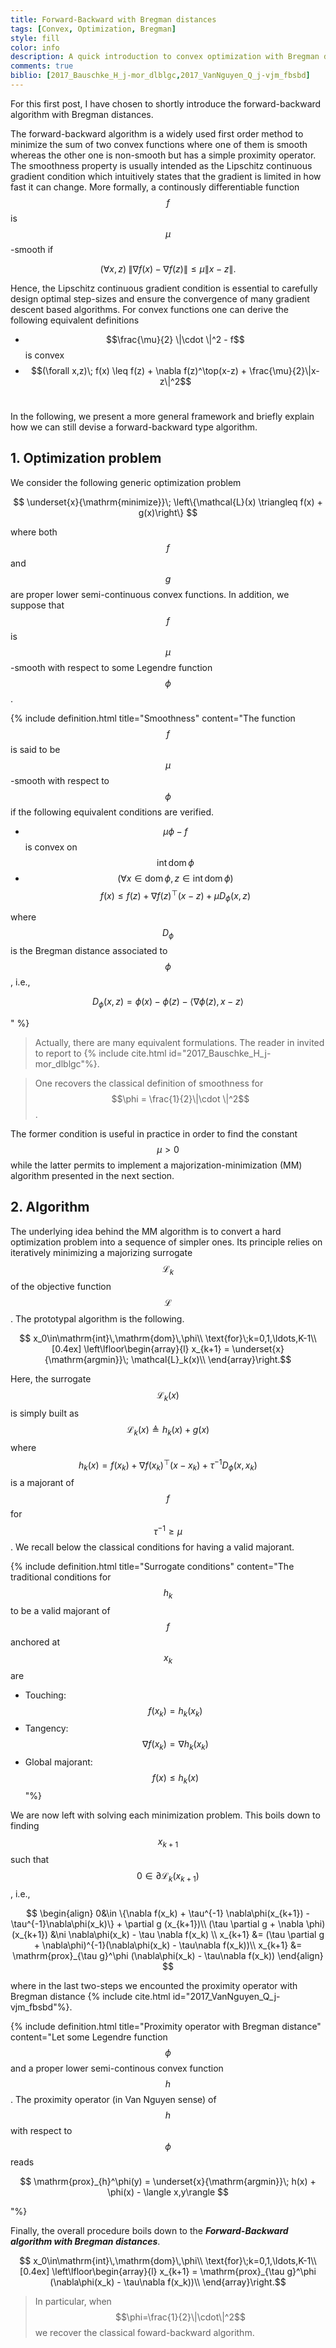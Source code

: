 ```yaml
---
title: Forward-Backward with Bregman distances
tags: [Convex, Optimization, Bregman]
style: fill
color: info
description: A quick introduction to convex optimization with Bregman distances
comments: true
biblio: [2017_Bauschke_H_j-mor_dlblgc,2017_VanNguyen_Q_j-vjm_fbsbd]
---
```



For this first post, I have chosen to shortly introduce the forward-backward algorithm with Bregman distances.


The forward-backward algorithm is a widely used first order method to minimize the sum of two convex functions where one of them is smooth whereas the other one is non-smooth but has a simple proximity operator. The smoothness property is usually intended as the Lipschitz continuous gradient condition which intuitively states that the gradient is limited in how fast it can change. More formally, a continously differentiable function $$f$$ is $$\mu$$-smooth if

$$
(\forall x,z)\; \| \nabla f(x) - \nabla f(z) \| \leq \mu \| x - z\|. 
$$

Hence, the Lipschitz continuous gradient condition is essential to carefully design optimal step-sizes and ensure the convergence of many gradient descent based algorithms. For convex functions one can derive the following equivalent definitions
- $$\frac{\mu}{2} \|\cdot \|^2 - f$$ is convex
- $$(\forall x,z)\; f(x) \leq f(z) + \nabla f(z)^\top(x-z) + \frac{\mu}{2}\|x-z\|^2$$
$$\,$$

In the following, we present a more general framework and briefly explain how we can still devise a forward-backward type algorithm.

## 1. Optimization problem

We consider the following generic optimization problem

$$ \underset{x}{\mathrm{minimize}}\; \left\{\mathcal{L}(x) \triangleq f(x) + g(x)\right\} $$

where both $$f$$ and $$g$$ are proper lower semi-continuous convex functions. In addition, we suppose that $$f$$ is $$\mu$$-smooth with respect to some Legendre function $$\phi$$. 


{% include definition.html title="Smoothness" content="The function $$f$$ is said to be $$\mu$$-smooth with respect to $$\phi$$ if the following equivalent conditions are verified.
- $$\mu\phi-f$$ is convex on $$\mathrm{int}\,\mathrm{dom}\,\phi$$
- $$(\forall x\in\mathrm{dom}\,\phi,z\in\mathrm{int}\,\mathrm{dom}\,\phi)$$ $$f(x) \leq f(z) + \nabla f(z)^\top(x-z) + \mu D_\phi(x,z)$$

where $$D_\phi$$ is the Bregman distance associated to $$\phi$$, i.e.,

$$D_\phi(x,z) = \phi(x) - \phi(z) - \langle \nabla\phi(z), x-z\rangle$$

" %}

> Actually, there are many equivalent formulations. The reader in invited to report to {% include cite.html id="2017_Bauschke_H_j-mor_dlblgc"%}. 

> One recovers the classical definition of smoothness for $$\phi = \frac{1}{2}\|\cdot \|^2$$.

The former condition is useful in practice in order to find the constant $$\mu>0$$ while the latter permits to implement a majorization-minimization (MM) algorithm presented in the next section.


## 2. Algorithm

The underlying idea behind the MM algorithm is to convert a hard optimization problem into a sequence of simpler ones. Its principle relies on iteratively minimizing a majorizing surrogate $$\mathcal{L}_k$$ of the objective function $$\mathcal{L}$$. The prototypal algorithm is the following.

$$ x_0\in\mathrm{int}\,\mathrm{dom}\,\phi\\
    \text{for}\;k=0,1,\ldots,K-1\\[0.4ex]
    \left\lfloor\begin{array}{l}
    x_{k+1} = \underset{x}{\mathrm{argmin}}\; \mathcal{L}_k(x)\\
    \end{array}\right.$$


Here, the surrogate $$\mathcal{L}_k(x)$$ is simply built as $$\mathcal{L}_k(x)\triangleq h_k(x) + g(x)$$ where $$h_k(x) = f(x_k) + \nabla f(x_k)^\top(x-x_k) + \tau^{-1} D_\phi(x,x_k)$$ is a majorant of $$f$$ for $$\tau^{-1}\geq \mu$$. We recall below the classical conditions for having a valid majorant. 

{% include definition.html title="Surrogate conditions" content="The traditional conditions for $$h_k$$ to be a valid majorant of $$f$$ anchored at $$x_k$$ are
- Touching: $$f(x_k) = h_k(x_k)$$
- Tangency:  $$\nabla f(x_k) = \nabla h_k(x_k)$$
- Global majorant:  $$f(x) \leq h_k(x)$$"%}


We are now left with solving each minimization problem. This boils down to finding $$x_{k+1}$$ such that $$0\in\partial\mathcal{L}_k(x_{k+1})$$, i.e.,

$$
\begin{align}
0&\in \{\nabla f(x_k) + \tau^{-1} \nabla\phi(x_{k+1}) - \tau^{-1}\nabla\phi(x_k)\} + \partial g (x_{k+1})\\
(\tau \partial g + \nabla \phi)(x_{k+1}) &\ni \nabla\phi(x_k) - \tau \nabla f(x_k) \\
x_{k+1} &= (\tau \partial g + \nabla\phi)^{-1}(\nabla\phi(x_k) - \tau\nabla f(x_k))\\
x_{k+1} &= \mathrm{prox}_{\tau g}^\phi (\nabla\phi(x_k) - \tau\nabla f(x_k))
\end{align}
$$

where in the last two-steps we encounted the proximity operator with Bregman distance {% include cite.html id="2017_VanNguyen_Q_j-vjm_fbsbd"%}.

{% include definition.html title="Proximity operator with Bregman distance" content="Let some Legendre function $$\phi$$ and a proper lower semi-continous convex function $$h$$. The proximity operator (in Van Nguyen sense) of $$h$$ with respect to $$\phi$$ reads

$$
\mathrm{prox}_{h}^\phi(y) = \underset{x}{\mathrm{argmin}}\; h(x) + \phi(x) - \langle x,y\rangle
$$

"%}

Finally, the overall procedure boils down to the ***Forward-Backward algorithm with Bregman distances***.

$$ x_0\in\mathrm{int}\,\mathrm{dom}\,\phi\\
    \text{for}\;k=0,1,\ldots,K-1\\[0.4ex]
    \left\lfloor\begin{array}{l}
    x_{k+1} = \mathrm{prox}_{\tau g}^\phi (\nabla\phi(x_k) - \tau\nabla f(x_k))\\
    \end{array}\right.$$


> In particular, when $$\phi=\frac{1}{2}\|\cdot\|^2$$ we recover the classical foward-backward algorithm.
